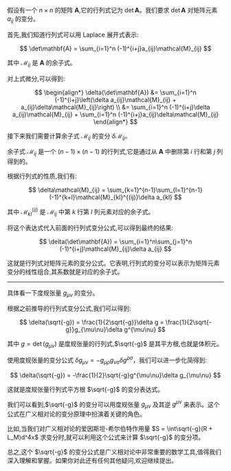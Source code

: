 假设有一个 $n\times n$ 的矩阵 $\mathbf{A}$,它的行列式记为 $\det\mathbf{A}$。我们要求 $\det\mathbf{A}$ 对矩阵元素 $a_{ij}$ 的变分。

首先,我们知道行列式可以用 Laplace 展开式表示:

$$
\det\mathbf{A} = \sum_{i=1}^n (-1)^{i+j}a_{ij}\mathcal{M}_{ij}
$$

其中 $\mathcal{M}_{ij}$ 是 $\mathbf{A}$ 的余子式。

对上式微分,可以得到:

$$
\begin{align*}
\delta(\det\mathbf{A}) &= \sum_{i=1}^n (-1)^{i+j}\left(\delta a_{ij}\mathcal{M}_{ij} + a_{ij}\delta\mathcal{M}_{ij}\right) \\
                       &= \sum_{i=1}^n (-1)^{i+j}\delta a_{ij}\mathcal{M}_{ij} + \sum_{i=1}^n (-1)^{i+j}a_{ij}\delta\mathcal{M}_{ij}
\end{align*}
$$

接下来我们需要计算余子式 $\mathcal{M}_{ij}$ 的变分 $\delta\mathcal{M}_{ij}$。

余子式 $\mathcal{M}_{ij}$ 是一个 $(n-1)\times(n-1)$ 的行列式,它是通过从 $\mathbf{A}$ 中删除第 $i$ 行和第 $j$ 列得到的。

根据行列式的性质,我们有:

$$
\delta\mathcal{M}_{ij} = \sum_{k=1}^{n-1}\sum_{l=1}^{n-1}(-1)^{k+l}\mathcal{M}_{kl}^{(ij)}\delta a_{kl}
$$

其中 $\mathcal{M}_{kl}^{(ij)}$ 是 $\mathcal{M}_{ij}$ 中第 $k$ 行第 $l$ 列元素对应的余子式。

将这个表达式代入前面的行列式变分公式,可以得到最终的结果:

$$
\delta(\det\mathbf{A}) = \sum_{i=1}^n\sum_{j=1}^n (-1)^{i+j}\mathcal{M}_{ij}\delta a_{ij}
$$

这就是行列式对矩阵元素的变分公式。它表明,行列式的变分可以表示为矩阵元素变分的线性组合,其系数就是对应的余子式。

---


具体看一下度规张量 $g_{\mu\nu}$ 的变分。

根据之前推导的行列式变分公式,我们可以得到:

$$
\delta(\sqrt{-g}) = \frac{1}{2\sqrt{-g}}\delta g = \frac{1}{2\sqrt{-g}}g_{\mu\nu}\delta g^{\mu\nu}
$$

其中 $g = \det(g_{\mu\nu})$ 是度规张量的行列式,$\sqrt{-g}$ 是其平方根,也就是体积元。

使用度规张量的变分公式 $\delta g_{\mu\nu} = -g_{\mu\rho}g_{\nu\sigma}\delta g^{\rho\sigma}$，我们可以进一步化简得到:

$$
\delta(\sqrt{-g}) = -\frac{1}{2}\sqrt{-g}g^{\mu\nu}\delta g_{\mu\nu}
$$

这就是度规张量行列式平方根 $\sqrt{-g}$ 的变分表达式。

我们可以看到,$\sqrt{-g}$ 的变分可以用度规张量 $g_{\mu\nu}$ 及其逆 $g^{\mu\nu}$ 来表示。这个公式在广义相对论的变分原理中扮演着关键的角色。

比如,当我们对广义相对论的爱因斯坦-希尔伯特作用量 $S = \int\sqrt{-g}(R + L_M)d^4x$ 求变分时,就可以利用这个公式来计算 $\sqrt{-g}$ 的变分项。

总之,这个 $\sqrt{-g}$ 的变分公式是广义相对论中非常重要的数学工具,值得我们深入理解和掌握。如果你对此还有任何其他疑问,欢迎继续提出。